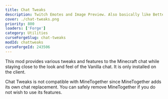 ```yaml
---
title: Chat Tweaks
description: Twitch Emotes and Image Preview. Also basically like BetterTTV but for Minecraft.
cover: ./chat-tweaks.png
priority: 800
loaders: ['Forge']
category: Utilities
curseForgeSlug: chat-tweaks
modId: chattweaks
curseForgeId: 243506
---
```


This mod provides various tweaks and features to the Minecraft chat while staying close to the look and feel of the Vanilla chat.
It is only installed on the client.

Chat Tweaks is not compatible with MineTogether since MineTogether adds its own chat replacement.
You can safely remove MineTogether if you do not wish to use its features.
